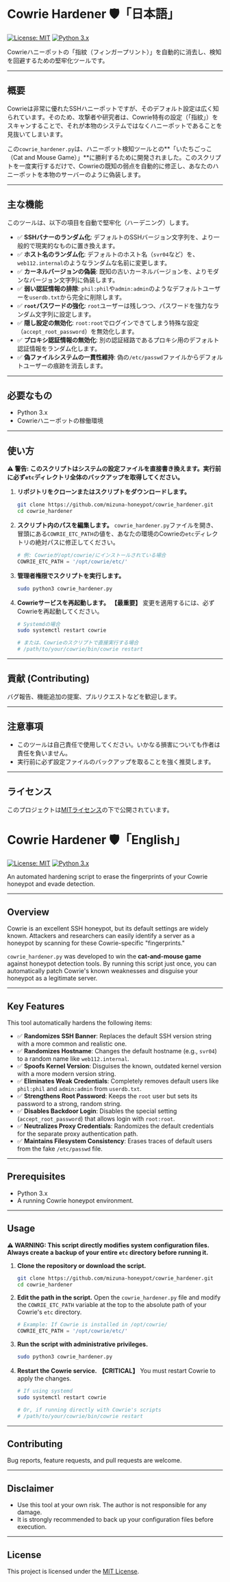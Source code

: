 # Cowrie Hardener 🛡️「日本語」

[![License: MIT](https://img.shields.io/badge/License-MIT-yellow.svg)](https://opensource.org/licenses/MIT)
[![Python 3.x](https://img.shields.io/badge/python-3.x-blue.svg)](https://www.python.org/downloads/)

Cowrieハニーポットの「指紋（フィンガープリント）」を自動的に消去し、検知を回避するための堅牢化ツールです。

---
## 概要

Cowrieは非常に優れたSSHハニーポットですが、そのデフォルト設定は広く知られています。そのため、攻撃者や研究者は、Cowrie特有の設定（「指紋」）をスキャンすることで、それが本物のシステムではなくハニーポットであることを見抜いてしまいます。

この`cowrie_hardener.py`は、ハニーポット検知ツールとの**「いたちごっこ（Cat and Mouse Game）」**に勝利するために開発されました。このスクリプトを一度実行するだけで、Cowrieの既知の弱点を自動的に修正し、あなたのハニーポットを本物のサーバーのように偽装します。

---
## 主な機能

このツールは、以下の項目を自動で堅牢化（ハーデニング）します。

* ✅ **SSHバナーのランダム化**: デフォルトのSSHバージョン文字列を、より一般的で現実的なものに置き換えます。
* ✅ **ホスト名のランダム化**: デフォルトのホスト名（`svr04`など）を、`web112.internal`のようなランダムな名前に変更します。
* ✅ **カーネルバージョンの偽装**: 既知の古いカーネルバージョンを、よりモダンなバージョン文字列に偽装します。
* ✅ **弱い認証情報の排除**: `phil:phil`や`admin:admin`のようなデフォルトユーザーを`userdb.txt`から完全に削除します。
* ✅ **`root`パスワードの強化**: `root`ユーザーは残しつつ、パスワードを強力なランダム文字列に設定します。
* ✅ **隠し設定の無効化**: `root:root`でログインできてしまう特殊な設定（`accept_root_password`）を無効化します。
* ✅ **プロキシ認証情報の無効化**: 別の認証経路であるプロキシ用のデフォルト認証情報をランダム化します。
* ✅ **偽ファイルシステムの一貫性維持**: 偽の`/etc/passwd`ファイルからデフォルトユーザーの痕跡を消去します。

---
## 必要なもの

* Python 3.x
* Cowrieハニーポットの稼働環境

---
## 使い方

**⚠️ 警告: このスクリプトはシステムの設定ファイルを直接書き換えます。実行前に必ず`etc`ディレクトリ全体のバックアップを取得してください。**

1.  **リポジトリをクローンまたはスクリプトをダウンロードします。**
    ```bash
    git clone https://github.com/mizuna-honeypot/cowrie_hardener.git
    cd cowrie_hardener
    ```

2.  **スクリプト内のパスを編集します。**
    `cowrie_hardener.py`ファイルを開き、冒頭にある`COWRIE_ETC_PATH`の値を、あなたの環境のCowrieの`etc`ディレクトリの絶対パスに修正してください。
    ```python
    # 例: Cowrieが/opt/cowrie/にインストールされている場合
    COWRIE_ETC_PATH = '/opt/cowrie/etc/'
    ```

3.  **管理者権限でスクリプトを実行します。**
    ```bash
    sudo python3 cowrie_hardener.py
    ```

4.  **Cowrieサービスを再起動します。**
    **【最重要】** 変更を適用するには、必ずCowrieを再起動してください。
    ```bash
    # Systemdの場合
    sudo systemctl restart cowrie

    # または、Cowrieのスクリプトで直接実行する場合
    # /path/to/your/cowrie/bin/cowrie restart
    ```
---
## 貢献 (Contributing)

バグ報告、機能追加の提案、プルリクエストなどを歓迎します。

---
## 注意事項

* このツールは自己責任で使用してください。いかなる損害についても作者は責任を負いません。
* 実行前に必ず設定ファイルのバックアップを取ることを強く推奨します。

---
## ライセンス

このプロジェクトは[MITライセンス](LICENSE)の下で公開されています。



# Cowrie Hardener 🛡️「English」

[![License: MIT](https://img.shields.io/badge/License-MIT-yellow.svg)](https://opensource.org/licenses/MIT)
[![Python 3.x](https://img.shields.io/badge/python-3.x-blue.svg)](https://www.python.org/downloads/)

An automated hardening script to erase the fingerprints of your Cowrie honeypot and evade detection.

---
## Overview

Cowrie is an excellent SSH honeypot, but its default settings are widely known. Attackers and researchers can easily identify a server as a honeypot by scanning for these Cowrie-specific "fingerprints."

`cowrie_hardener.py` was developed to win the **cat-and-mouse game** against honeypot detection tools. By running this script just once, you can automatically patch Cowrie's known weaknesses and disguise your honeypot as a legitimate server.

---
## Key Features

This tool automatically hardens the following items:

* ✅ **Randomizes SSH Banner**: Replaces the default SSH version string with a more common and realistic one.
* ✅ **Randomizes Hostname**: Changes the default hostname (e.g., `svr04`) to a random name like `web112.internal`.
* ✅ **Spoofs Kernel Version**: Disguises the known, outdated kernel version with a more modern version string.
* ✅ **Eliminates Weak Credentials**: Completely removes default users like `phil:phil` and `admin:admin` from `userdb.txt`.
* ✅ **Strengthens Root Password**: Keeps the `root` user but sets its password to a strong, random string.
* ✅ **Disables Backdoor Login**: Disables the special setting (`accept_root_password`) that allows login with `root:root`.
* ✅ **Neutralizes Proxy Credentials**: Randomizes the default credentials for the separate proxy authentication path.
* ✅ **Maintains Filesystem Consistency**: Erases traces of default users from the fake `/etc/passwd` file.

---
## Prerequisites

* Python 3.x
* A running Cowrie honeypot environment.

---
## Usage

**⚠️ WARNING: This script directly modifies system configuration files. Always create a backup of your entire `etc` directory before running it.**

1.  **Clone the repository or download the script.**
    ```bash
    git clone https://github.com/mizuna-honeypot/cowrie_hardener.git
    cd cowrie_hardener
    ```

2.  **Edit the path in the script.**
    Open the `cowrie_hardener.py` file and modify the `COWRIE_ETC_PATH` variable at the top to the absolute path of your Cowrie's `etc` directory.
    ```python
    # Example: If Cowrie is installed in /opt/cowrie/
    COWRIE_ETC_PATH = '/opt/cowrie/etc/'
    ```

3.  **Run the script with administrative privileges.**
    ```bash
    sudo python3 cowrie_hardener.py
    ```

4.  **Restart the Cowrie service.**
    **【CRITICAL】** You must restart Cowrie to apply the changes.
    ```bash
    # If using systemd
    sudo systemctl restart cowrie

    # Or, if running directly with Cowrie's scripts
    # /path/to/your/cowrie/bin/cowrie restart
    ```

---
## Contributing

Bug reports, feature requests, and pull requests are welcome.

---
## Disclaimer

* Use this tool at your own risk. The author is not responsible for any damage.
* It is strongly recommended to back up your configuration files before execution.

---
## License

This project is licensed under the [MIT License](LICENSE).
